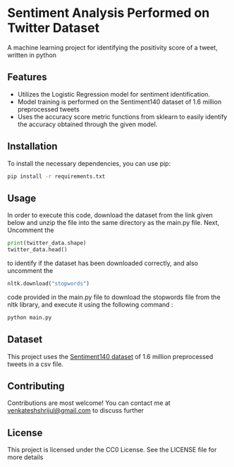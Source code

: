 # Sentiment Analysis Performed on Twitter Dataset

A machine learning project for identifying the positivity score of a tweet, written in python

## Features

- Utilizes the Logistic Regression model for sentiment identification.
- Model training is performed on the Sentiment140 dataset of 1.6 million preprocessed tweets
- Uses the accuracy score metric functions from sklearn to easily identify the accuracy obtained through the given model.

## Installation

To install the necessary dependencies, you can use pip:

```bash
pip install -r requirements.txt

```

## Usage

In order to execute this code, download the dataset from the link given below and unzip the file into the same directory as the main.py file. Next, Uncomment the

```python
print(twitter_data.shape)
twitter_data.head()
```

to identify if the dataset has been downloaded correctly, and also uncomment the

```python
nltk.download("stopwords")
```

code provided in the main.py file to download the stopwords file from the nltk library, and execute it using the following command :

```bash
python main.py

```

## Dataset

This project uses the [Sentiment140 dataset](https://www.kaggle.com/datasets/kazanova/sentiment140) of 1.6 million preprocessed tweets in a csv file.

## Contributing

Contributions are most welcome! You can contact me at [venkateshshrijul@gmail.com](mailto:venkateshshrijul@gmail.com) to discuss further

## License

This project is licensed under the CC0 License. See the LICENSE file for more details
